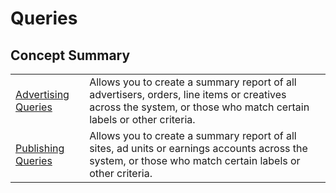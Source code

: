 # Queries

## Concept Summary

|                                               |                                                                                                                                                                   |
| --------------------------------------------- | ----------------------------------------------------------------------------------------------------------------------------------------------------------------- |
| [Advertising Queries](advertising-queries.md) | Allows you to create a summary report of all advertisers, orders, line items or creatives across the system, or those who match certain labels or other criteria. |
| [Publishing Queries](publishing-queries.md)   | Allows you to create a summary report of all sites, ad units or earnings accounts across the system, or those who match certain labels or other criteria.         |
